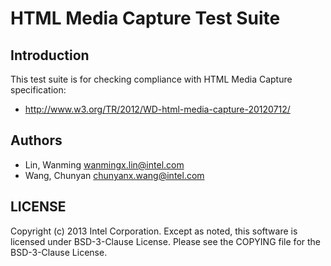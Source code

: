 # HTML Media Capture Test Suite

## Introduction

This test suite is for checking compliance with HTML Media Capture
specification:
* http://www.w3.org/TR/2012/WD-html-media-capture-20120712/

## Authors

* Lin, Wanming <wanmingx.lin@intel.com>
* Wang, Chunyan <chunyanx.wang@intel.com>

## LICENSE

Copyright (c) 2013 Intel Corporation.
Except as noted, this software is licensed under BSD-3-Clause License.
Please see the COPYING file for the BSD-3-Clause License.
